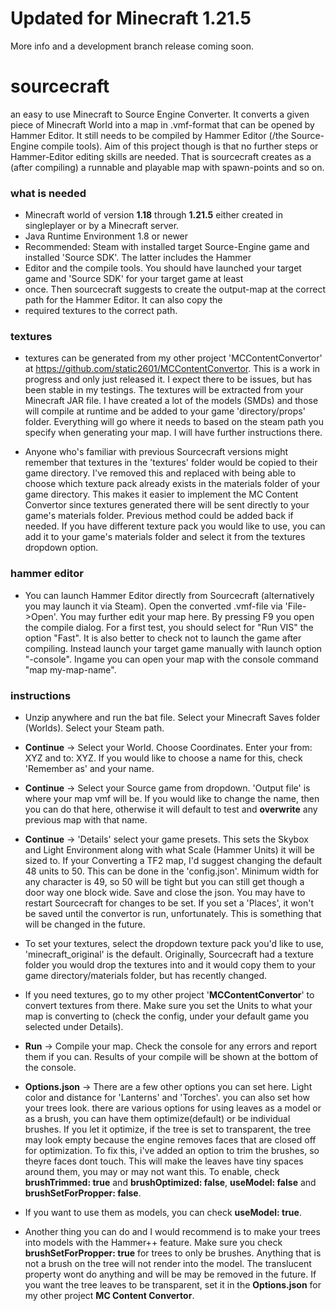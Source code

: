 # Updated for Minecraft 1.21.5

More info and a development branch release coming soon.

# sourcecraft 

an easy to use Minecraft to Source Engine Converter. It converts a given piece of Minecraft World into a map in 
.vmf-format that can be opened by Hammer Editor. It still needs to be compiled by Hammer Editor (/the Source-Engine 
compile tools). Aim of this project though is that no further steps or Hammer-Editor editing skills are needed. 
That is sourcecraft creates as a (after compiling) a runnable and playable map with spawn-points and so on.

### what is needed
- Minecraft world of version **1.18** through **1.21.5** either created in singleplayer or by a Minecraft server.
- Java Runtime Environment 1.8 or newer
- Recommended: Steam with installed target Source-Engine game and installed 'Source SDK'. The latter includes the Hammer 
- Editor and the compile tools. You should have launched your target game and 'Source SDK' for your target game at least 
- once. Then sourcecraft suggests to create the output-map at the correct path for the Hammer Editor. It can also copy the 
- required textures to the correct path.

### textures

- textures can be generated from my other project 'MCContentConvertor' at https://github.com/static2601/MCContentConvertor.
This is a work in progress and only just released it. I expect there to be issues, but has been stable in my testings.
The textures will be extracted from your Minecraft JAR file. I have created a lot of the models (SMDs) and those will 
compile at runtime and be added to your game 'directory/props' folder. Everything will go where it needs to based on the
steam path you specify when generating your map. I will have further instructions there.


- Anyone who's familiar with previous Sourcecraft versions might remember that textures in the 'textures' folder would be 
copied to their game directory. I've removed this and replaced with being able to choose which texture pack already
exists in the materials folder of your game directory. This makes it easier to implement the MC Content Convertor since
textures generated there will be sent directly to your game's materials folder. Previous method could be added back if needed.
If you have different texture pack you would like to use, you can add it to your game's materials folder and select it from
the textures dropdown option. 


### hammer editor
- You can launch Hammer Editor directly from Sourcecraft (alternatively you may launch it via Steam). Open the converted 
.vmf-file via 'File->Open'. You may further edit your map here. By pressing F9 you open the compile dialog. For a first 
test, you should select for "Run VIS" the option "Fast". It is also better to check not to launch the game after 
compiling. Instead launch your target game manually with launch option "-console". Ingame you can open your map with the 
console command "map my-map-name".

### instructions
- Unzip anywhere and run the bat file. Select your Minecraft Saves folder (Worlds). Select your Steam path.


- **Continue** -> Select your World. Choose Coordinates. Enter your from: XYZ and to: XYZ.  If you would like to choose 
a name for this, check 'Remember as' and your name.


- **Continue** -> Select your Source game from dropdown. 'Output file' is where your map vmf will be. If you would like 
to change the name, then you can do that here, otherwise it will default to test and **overwrite** any previous map with
that name.


- **Continue** -> 'Details' select your game presets. This sets the Skybox and Light Environment along with what Scale 
(Hammer Units) it will be sized to. If your Converting a TF2 map, I'd suggest changing the default 48 units to 50. This 
can be done in the 'config.json'. Minimum width for any character is 49, so 50 will be tight but you can still get 
though a door way one block wide. Save and close the json. You may have to restart Sourcecraft for changes to be set. If
you set a 'Places', it won't be saved until the convertor is run, unfortunately. This is something that will be changed 
in the future.


- To set your textures, select the dropdown texture pack you'd like to use, 'minecraft_original' is the default. 
Originally, Sourcecraft had a texture folder you would drop the textures into and it would copy them to your game 
directory/materials folder, but has recently changed.


- If you need textures, go to my other project '**MCContentConvertor**' to convert textures from there. Make sure you 
set the Units to what your map is converting to (check the config, under your default game you selected under Details).


- **Run** -> Compile your map. Check the console for any errors and report them if you can. Results of your compile 
will be shown at the bottom of the console.


- **Options.json** -> There are a few other options you can set here. Light color and distance for 'Lanterns' and 
'Torches'. you can also set how your trees look. there are various options for using leaves as a model or as a brush, 
you can have them optimize(default) or be individual brushes. If you let it optimize, if the tree is set to transparent,
the tree may look empty because the engine removes faces that are closed off for optimization. To fix this, i've added 
an option to trim the brushes, so theyre faces dont touch. This will make the leaves have tiny spaces around them, 
you may or may not want this. To enable, check **brushTrimmed: true** and **brushOptimized: false**, **useModel: false**
and **brushSetForPropper: false**.


- If you want to use them as models, you can check **useModel: true**.


- Another thing you can do and I would recommend is to make your trees into models with the Hammer++ feature. Make sure 
you check **brushSetForPropper: true** for trees to only be brushes. Anything that is not a brush on the tree will not 
render into the model. The translucent property wont do anything and will be may be removed in the future. If you want 
the tree leaves to be transparent, set it in the **Options.json** for my other project **MC Content Convertor**.

